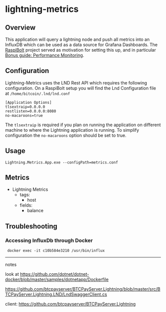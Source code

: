 # lightning-metrics


## Overview

This application will query a lightning node and push all metrics into an InfluxDB which can be used as a data source for Grafana Dashboards. 
The [RaspiBolt](https://github.com/badokun/guides/blob/master/raspibolt/README.md) project served as motivation for setting this up, and in particular
[Bonus guide: Performance Monitoring](https://github.com/badokun/guides/blob/master/raspibolt/raspibolt_71_monitoring.md). 

## Configuration

Lightning-Metrics uses the LND Rest API which requires the following configuration. On a RaspiBolt setup you will find the Lnd Configuration file at `/home/bitcoin/.lnd/lnd.conf`

```
[Application Options]
tlsextraip=0.0.0.0
restlisten=0.0.0.0:8080
no-macaroons=true

```

The `tlsextraip` is required if you plan on running the application on different machine to where the Lightning application is running. To simplify configuration
the `no-macaroons` option should be set to true.



## Usage

`Lightning.Metrics.App.exe --configPath=metrics.conf` 

## Metrics

* Lightning Metrics
  * tags:
    * host
  * fields:
    * balance




## Troubleshooting

### Accessing InfluxDb through Docker

` docker exec -it c10b584e3210 /usr/bin/influx`

---

notes

look at https://github.com/dotnet/dotnet-docker/blob/master/samples/dotnetapp/Dockerfile

https://github.com/btcpayserver/BTCPayServer.Lightning/blob/master/src/BTCPayServer.Lightning.LND/LndSwaggerClient.cs

client: https://github.com/btcpayserver/BTCPayServer.Lightning